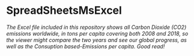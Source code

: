 # SpreadSheetsMsExcel
*The Excel file included in this repository shows all Carbon Dioxide (CO2) emissions worldwide, in tons per capita covering both 2008 and 2018, so the viewer might compare the two years and see our global progress, as well as the Consuption based-Emissions per capita. Good read!*
